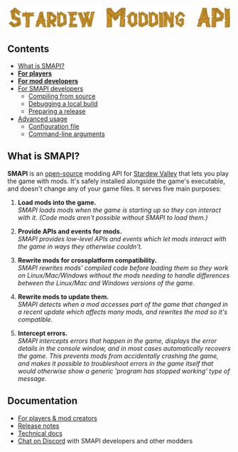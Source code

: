 ![](docs/imgs/SMAPI.png)

## Contents
* [What is SMAPI?](#what-is-smapi)
* **[For players](#for-players)**
* **[For mod developers](#for-mod-developers)**
* [For SMAPI developers](#for-smapi-developers)
  * [Compiling from source](#compiling-from-source)
  * [Debugging a local build](#debugging-a-local-build)
  * [Preparing a release](#preparing-a-release)
* [Advanced usage](#advanced-usage)
  * [Configuration file](#configuration-file)
  * [Command-line arguments](#command-line-arguments)

## What is SMAPI?
**SMAPI** is an [open-source](LICENSE) modding API for [Stardew Valley](http://stardewvalley.net/)
that lets you play the game with mods. It's safely installed alongside the game's executable, and
doesn't change any of your game files. It serves five main purposes:

1. **Load mods into the game.**  
   _SMAPI loads mods when the game is starting up so they can interact with it. (Code mods aren't
   possible without SMAPI to load them.)_

2. **Provide APIs and events for mods.**  
   _SMAPI provides low-level APIs and events which let mods interact with the game in ways they
   otherwise couldn't._

3. **Rewrite mods for crossplatform compatibility.**  
   _SMAPI rewrites mods' compiled code before loading them so they work on Linux/Mac/Windows
   without the mods needing to handle differences between the Linux/Mac and Windows versions of the
   game._

4. **Rewrite mods to update them.**  
   _SMAPI detects when a mod accesses part of the game that changed in a recent update which
   affects many mods, and rewrites the mod so it's compatible._

5. **Intercept errors.**  
   _SMAPI intercepts errors that happen in the game, displays the error details in the console
   window, and in most cases automatically recovers the game. This prevents mods from accidentally
   crashing the game, and makes it possible to troubleshoot errors in the game itself that would
   otherwise show a generic 'program has stopped working' type of message._

## Documentation
* [For players & mod creators](http://stardewvalleywiki.com/Modding:Index)
* [Release notes](release-notes.md)
* [Technical docs](technical-docs.md)
* [Chat on Discord](https://discord.gg/KCJHWhX) with SMAPI developers and other modders
